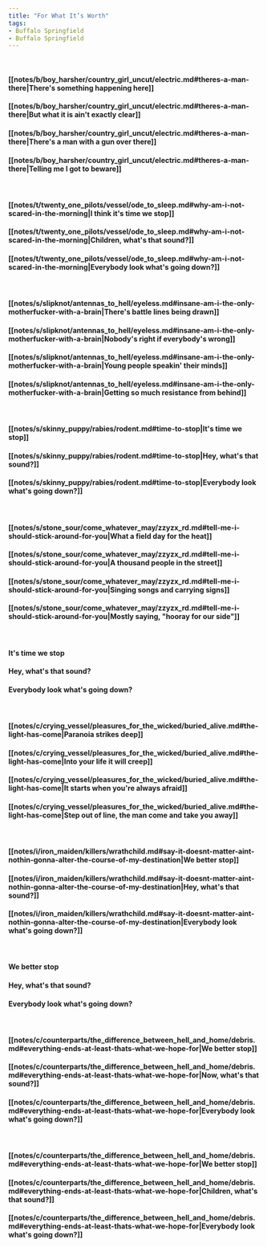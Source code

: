 ```yaml
---
title: "For What It’s Worth"
tags:
- Buffalo Springfield
- Buffalo Springfield
---
```

&nbsp;
#### [[notes/b/boy_harsher/country_girl_uncut/electric.md#theres-a-man-there|There's something happening here]]
#### [[notes/b/boy_harsher/country_girl_uncut/electric.md#theres-a-man-there|But what it is ain't exactly clear]]
#### [[notes/b/boy_harsher/country_girl_uncut/electric.md#theres-a-man-there|There's a man with a gun over there]]
#### [[notes/b/boy_harsher/country_girl_uncut/electric.md#theres-a-man-there|Telling me I got to beware]]
&nbsp;
#### [[notes/t/twenty_one_pilots/vessel/ode_to_sleep.md#why-am-i-not-scared-in-the-morning|I think it's time we stop]]
#### [[notes/t/twenty_one_pilots/vessel/ode_to_sleep.md#why-am-i-not-scared-in-the-morning|Children, what's that sound?]]
#### [[notes/t/twenty_one_pilots/vessel/ode_to_sleep.md#why-am-i-not-scared-in-the-morning|Everybody look   what's going down?]]
&nbsp;
#### [[notes/s/slipknot/antennas_to_hell/eyeless.md#insane-am-i-the-only-motherfucker-with-a-brain|There's battle lines being drawn]]
#### [[notes/s/slipknot/antennas_to_hell/eyeless.md#insane-am-i-the-only-motherfucker-with-a-brain|Nobody's right if everybody's wrong]]
#### [[notes/s/slipknot/antennas_to_hell/eyeless.md#insane-am-i-the-only-motherfucker-with-a-brain|Young people speakin' their minds]]
#### [[notes/s/slipknot/antennas_to_hell/eyeless.md#insane-am-i-the-only-motherfucker-with-a-brain|Getting so much resistance from behind]]
&nbsp;
#### [[notes/s/skinny_puppy/rabies/rodent.md#time-to-stop|It's time we stop]]
#### [[notes/s/skinny_puppy/rabies/rodent.md#time-to-stop|Hey, what's that sound?]]
#### [[notes/s/skinny_puppy/rabies/rodent.md#time-to-stop|Everybody look   what's going down?]]
&nbsp;
#### [[notes/s/stone_sour/come_whatever_may/zzyzx_rd.md#tell-me-i-should-stick-around-for-you|What a field day for the heat]]
#### [[notes/s/stone_sour/come_whatever_may/zzyzx_rd.md#tell-me-i-should-stick-around-for-you|A thousand people in the street]]
#### [[notes/s/stone_sour/come_whatever_may/zzyzx_rd.md#tell-me-i-should-stick-around-for-you|Singing songs and carrying signs]]
#### [[notes/s/stone_sour/come_whatever_may/zzyzx_rd.md#tell-me-i-should-stick-around-for-you|Mostly saying, "hooray for our side"]]
&nbsp;
#### It's time we stop
#### Hey, what's that sound?
#### Everybody look   what's going down?
&nbsp;
#### [[notes/c/crying_vessel/pleasures_for_the_wicked/buried_alive.md#the-light-has-come|Paranoia strikes deep]]
#### [[notes/c/crying_vessel/pleasures_for_the_wicked/buried_alive.md#the-light-has-come|Into your life it will creep]]
#### [[notes/c/crying_vessel/pleasures_for_the_wicked/buried_alive.md#the-light-has-come|It starts when you're always afraid]]
#### [[notes/c/crying_vessel/pleasures_for_the_wicked/buried_alive.md#the-light-has-come|Step out of line, the man come and take you away]]
&nbsp;
#### [[notes/i/iron_maiden/killers/wrathchild.md#say-it-doesnt-matter-aint-nothin-gonna-alter-the-course-of-my-destination|We better stop]]
#### [[notes/i/iron_maiden/killers/wrathchild.md#say-it-doesnt-matter-aint-nothin-gonna-alter-the-course-of-my-destination|Hey, what's that sound?]]
#### [[notes/i/iron_maiden/killers/wrathchild.md#say-it-doesnt-matter-aint-nothin-gonna-alter-the-course-of-my-destination|Everybody look   what's going down?]]
&nbsp;
#### We better stop
#### Hey, what's that sound?
#### Everybody look   what's going down?
&nbsp;
#### [[notes/c/counterparts/the_difference_between_hell_and_home/debris.md#everything-ends-at-least-thats-what-we-hope-for|We better stop]]
#### [[notes/c/counterparts/the_difference_between_hell_and_home/debris.md#everything-ends-at-least-thats-what-we-hope-for|Now, what's that sound?]]
#### [[notes/c/counterparts/the_difference_between_hell_and_home/debris.md#everything-ends-at-least-thats-what-we-hope-for|Everybody look   what's going down?]]
&nbsp;
#### [[notes/c/counterparts/the_difference_between_hell_and_home/debris.md#everything-ends-at-least-thats-what-we-hope-for|We better stop]]
#### [[notes/c/counterparts/the_difference_between_hell_and_home/debris.md#everything-ends-at-least-thats-what-we-hope-for|Children, what's that sound?]]
#### [[notes/c/counterparts/the_difference_between_hell_and_home/debris.md#everything-ends-at-least-thats-what-we-hope-for|Everybody look   what's going down?]]
